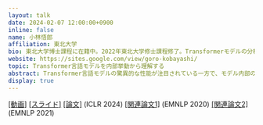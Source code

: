 ```yaml
---
layout: talk
date: 2024-02-07 12:00:00+0900
inline: false
name: 小林悟郎
affiliation: 東北大学
bio: 東北大学博士課程に在籍中。2022年東北大学修士課程修了。Transformerモデルの分析に関する研究に従事。
website: https://sites.google.com/view/goro-kobayashi/
topic: Transformer言語モデルを内部挙動から理解する
abstract: Transformer言語モデルの驚異的な性能が注目されている一方で、モデル内部の処理過程や挙動についてはなかなか理解が進んでいません。このトークでは、アテンション重み（Attention weights）を拡張していくことでTransformer言語モデルの内部をより包括的に観察し、Transformerを構成する各モジュール（注意機構、フィードフォワードネット、残差接続、層正規化）について明らかになった特徴的な性質や挙動をご紹介します。
display: true
---
```

[[動画]](https://www.youtube.com/watch?v=N-0eFoQYkrs) [[スライド]](https://speakerdeck.com/kogoro/07) [[論文]](https://openreview.net/forum?id=mYWsyTuiRp) (ICLR 2024) [[関連論文1]](https://aclanthology.org/2020.emnlp-main.574/) (EMNLP 2020) [[関連論文2]](https://aclanthology.org/2021.emnlp-main.373/) (EMNLP 2021)